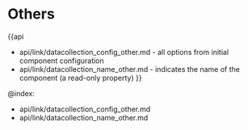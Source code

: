 Others
=======

{{api
- api/link/datacollection_config_other.md - all options from initial component configuration
- api/link/datacollection_name_other.md - indicates the name of the component (a read-only property)
}}

@index:
- api/link/datacollection_config_other.md
- api/link/datacollection_name_other.md


